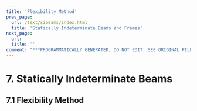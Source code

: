 ```yaml
---
title: 'Flexibility Method'
prev_page:
  url: /text/sibeams/index.html
  title: 'Statically Indeterminate Beams and Frames'
next_page:
  url: 
  title: ''
comment: "***PROGRAMMATICALLY GENERATED, DO NOT EDIT. SEE ORIGINAL FILES IN /content***"
---
```

# 7. Statically Indeterminate Beams
## 7.1 Flexibility Method
